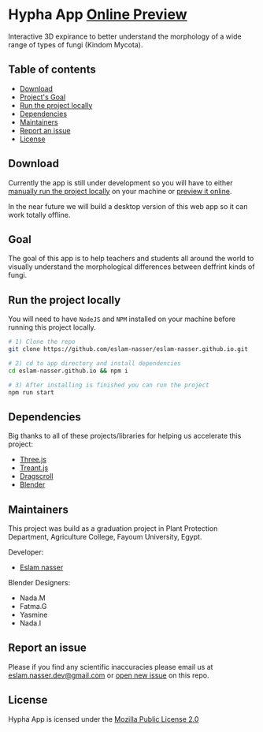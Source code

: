 # Hypha App [Online Preview](https://eslam-nasser.github.io/)

Interactive 3D expirance to better understand the morphology of a wide range of types of fungi (Kindom Mycota).

## Table of contents

-   [Download](#download)
-   [Project's Goal](#goal)
-   [Run the project locally](#run-the-project-locally)
-   [Dependencies](#dependencies)
-   [Maintainers](#maintainers)
-   [Report an issue](#report-an-issue)
-   [License](#license)

## Download

Currently the app is still under development so you will have to either [manually run the project locally](#run-the-project-locally) on your machine or [preview it online](https://eslam-nasser.github.io/).

In the near future we will build a desktop version of this web app so it can work totally offline.

## Goal

The goal of this app is to help teachers and students all around the world to visually understand the morphological differences between deffrint kinds of fungi.

## Run the project locally

You will need to have `NodeJS` and `NPM` installed on your machine before running this project locally.

```bash
# 1) Clone the repo
git clone https://github.com/eslam-nasser/eslam-nasser.github.io.git

# 2) cd to app directory and install dependencies
cd eslam-nasser.github.io && npm i

# 3) After installing is finished you can run the project
npm run start
```

## Dependencies

Big thanks to all of these projects/libraries for helping us accelerate this project:

-   [Three.js](https://threejs.org/)
-   [Treant.js](http://fperucic.github.io/treant-js/)
-   [Dragscroll](https://github.com/asvd/dragscroll)
-   [Blender](https://www.blender.org)

## Maintainers

This project was build as a graduation project in Plant Protection Department, Agriculture College, Fayoum University, Egypt.

Developer:

-   [Eslam nasser](https://github.com/eslam-nasser/)

Blender Designers:

-   Nada.M
-   Fatma.G
-   Yasmine
-   Nada.I

## Report an issue

Please if you find any scientific inaccuracies please email us at [eslam.nasser.dev@gmail.com](mailto:eslam.nasser.dev@gmail.com) or [open new issue](https://github.com/eslam-nasser/eslam-nasser.github.io/issues/new) on this repo.

## License

Hypha App is icensed under the [Mozilla Public License 2.0](https://opensource.org/licenses/MPL-2.0)
